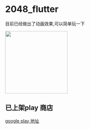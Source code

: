 
# 2048_flutter
目前已经做出了动画效果,可以简单玩一下
<!-- <img src="static/shortcut.png" width="200" /> -->
<img src="static/animation.gif" width="200" />

## 已上架play 商店
[google play 地址](https://play.google.com/store/apps/details?id=com.zixiao.flutter_2048_game)